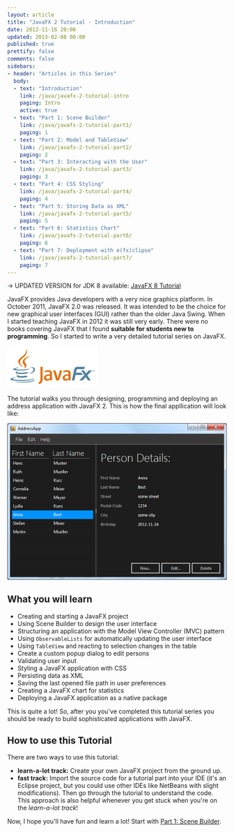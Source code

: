 ```yaml
---
layout: article
title: "JavaFX 2 Tutorial - Introduction"
date: 2012-11-16 20:00
updated: 2013-02-08 00:00
published: true
prettify: false
comments: false
sidebars:
- header: "Articles in this Series"
  body:
  - text: "Introduction"
    link: /java/javafx-2-tutorial-intro
    paging: Intro
    active: true
  - text: "Part 1: Scene Builder"
    link: /java/javafx-2-tutorial-part1/
    paging: 1
  - text: "Part 2: Model and TableView"
    link: /java/javafx-2-tutorial-part2/
    paging: 2
  - text: "Part 3: Interacting with the User"
    link: /java/javafx-2-tutorial-part3/
    paging: 3
  - text: "Part 4: CSS Styling"
    link: /java/javafx-2-tutorial-part4/
    paging: 4
  - text: "Part 5: Storing Data as XML"
    link: /java/javafx-2-tutorial-part5/
    paging: 5
  - text: "Part 6: Statistics Chart"
    link: /java/javafx-2-tutorial-part6/
    paging: 6
  - text: "Part 7: Deployment with e(fx)clipse"
    link: /java/javafx-2-tutorial-part7/
    paging: 7
---
```


<div class="alert alert-info">
  &rarr; UPDATED VERSION for JDK 8 available: <a href="/java/javafx-8-tutorial-intro/" class="alert-link">JavaFX 8 Tutorial</a>
</div>

JavaFX provides Java developers with a very nice graphics platform. In October 2011, JavaFX 2.0 was released. It was intended to be the choice for new graphical user interfaces (GUI) rather than the older Java Swing. When I started teaching JavaFX in 2012 it was still very early. There were no books covering JavaFX that I found **suitable for students new to programming**. So I started to write a very detailed tutorial series on JavaFX. 

![JavaFX Logo](/assets/java/javafx-2-tutorial-intro/javafx-logo.png)

The tutorial walks you through designing, programming and deploying an address application with JavaFX 2. This is how the final appllication will look like:

![Screenshot AddressApp Part 1](/assets/java/javafx-2-tutorial-intro/addressapp01.png)


## What you will learn

* Creating and starting a JavaFX project
* Using Scene Builder to design the user interface
* Structuring an application with the Model View Controller (MVC) pattern
* Using `ObservableLists` for automatically updating the user interface
* Using `TableView` and reacting to selection changes in the table
* Create a custom popup dialog to edit persons
* Validating user input
* Styling a JavaFX application with CSS
* Persisting data as XML
* Saving the last opened file path in user preferences
* Creating a JavaFX chart for statistics
* Deploying a JavaFX application as a native package

This is quite a lot! So, after you you've completed this tutorial series you should be ready to build sophisticated applications with JavaFX.



## How to use this Tutorial

There are two ways to use this tutorial:

* **learn-a-lot track:** Create your own JavaFX project from the ground up.
* **fast track:** Import the source code for a tutorial part into your IDE (it's an Eclipse project, but you could use other IDEs like NetBeans with slight modifications). Then go through the tutorial to understand the code. This approach is also helpful whenever you get stuck when you're on the *learn-a-lot track*!

Now, I hope you'll have fun and learn a lot! Start with [Part 1: Scene Builder](/java/javafx-2-tutorial-part1/).